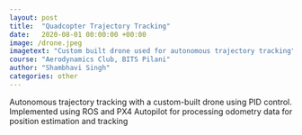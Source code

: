 ```yaml
---
layout: post
title:  "Quadcopter Trajectory Tracking"
date:   2020-08-01 00:00:00 +00:00
image: /drone.jpeg
imagetext: "Custom built drone used for autonomous trajectory tracking"
course: "Aerodynamics Club, BITS Pilani"
author: "Shambhavi Singh"
categories: other
---
```

Autonomous trajectory tracking with a custom-built drone using PID control. Implemented using ROS and PX4 Autopilot for processing odometry data for position estimation and tracking
